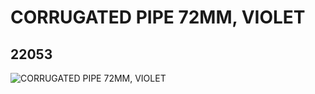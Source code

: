 # CORRUGATED PIPE 72MM, VIOLET
## 22053
![CORRUGATED PIPE 72MM, VIOLET](https://lc-www-live-s.legocdn.com/media/bricks/5/2/4120483.jpg)